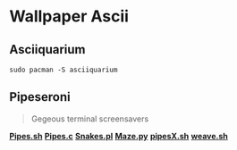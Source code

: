 # Wallpaper Ascii

## Asciiquarium

`sudo pacman -S asciiquarium`

## Pipeseroni

> Gegeous terminal screensavers

[**Pipes.sh**](https://github.com/pipeseroni/pipes.sh)
[**Pipes.c**](https://github.com/pipeseroni/pipes.c)
[**Snakes.pl**](https://github.com/pipeseroni/snakes.pl)
[**Maze.py**](https://github.com/pipeseroni/maze.py)
[**pipesX.sh**](https://github.com/pipeseroni/pipesX.sh)
[**weave.sh**](https://github.com/pipeseroni/weave.sh)

